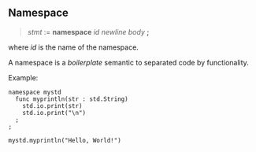 ## Namespace

> *stmt* := **namespace** *id* *newline* *body* **;**

where *id* is the name of the namespace.

A namespace is a *boilerplate* semantic to separated code by functionality.

Example:

```
namespace mystd
  func myprintln(str : std.String)
    std.io.print(str)
    std.io.print("\n")
  ;
;

mystd.myprintln("Hello, World!")
```
